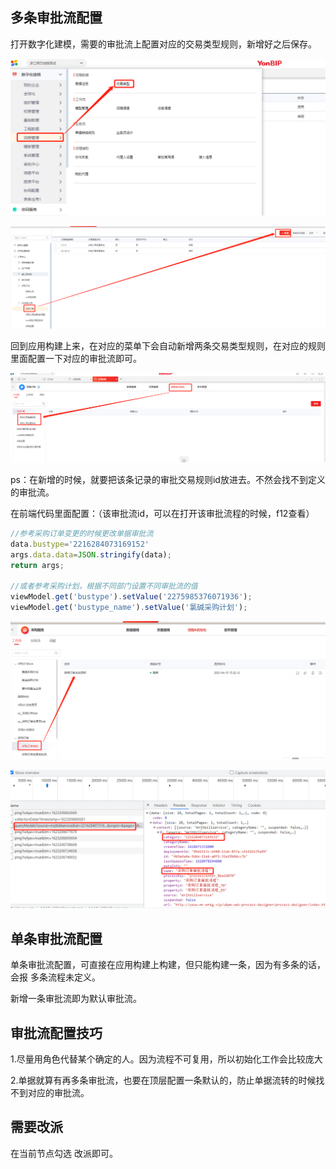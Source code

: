 ## 多条审批流配置

打开数字化建模，需要的审批流上配置对应的交易类型规则，新增好之后保存。

![image](../assets/img/flow/flow1.png)

![image](../assets/img/flow/flow2.png)



回到应用构建上来，在对应的菜单下会自动新增两条交易类型规则，在对应的规则里面配置一下对应的审批流即可。

![image](../assets/img/flow/flow3.png)



ps：在新增的时候，就要把该条记录的审批交易规则id放进去。不然会找不到定义的审批流。

在前端代码里面配置：（该审批流id，可以在打开该审批流程的时候，f12查看）

```javascript
//参考采购订单变更的时候更改单据审批流
data.bustype='2216284073169152'
args.data.data=JSON.stringify(data);
return args; 

//或者参考采购计划，根据不同部门设置不同审批流的值
viewModel.get('bustype').setValue('2275985376071936');
viewModel.get('bustype_name').setValue('氯碱采购计划');
```

![image4](../assets/img/flow/flow4.png)

![image-20210609104604863](../assets/img/flow/flow5.png)





## 单条审批流配置

单条审批流配置，可直接在应用构建上构建，但只能构建一条，因为有多条的话，会报  多条流程未定义。

新增一条审批流即为默认审批流。





## 审批流配置技巧

1.尽量用角色代替某个确定的人。因为流程不可复用，所以初始化工作会比较庞大

2.单据就算有再多条审批流，也要在顶层配置一条默认的，防止单据流转的时候找不到对应的审批流。



## 需要改派

在当前节点勾选 改派即可。